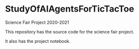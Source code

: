 # StudyOfAIAgentsForTicTacToe
Science Fair Project 2020-2021

This repository has the source code for the science fair project.

It also has the project notebook.
